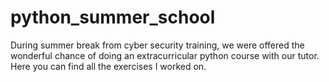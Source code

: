# python_summer_school
During summer break from cyber security training, we were offered the wonderful chance of doing an extracurricular python course with our tutor. Here you can find all the exercises I worked on.
